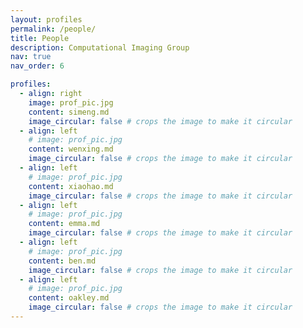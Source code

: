 ```yaml
---
layout: profiles
permalink: /people/
title: People
description: Computational Imaging Group
nav: true
nav_order: 6

profiles:
  - align: right
    image: prof_pic.jpg
    content: simeng.md
    image_circular: false # crops the image to make it circular
  - align: left
    # image: prof_pic.jpg
    content: wenxing.md
    image_circular: false # crops the image to make it circular
  - align: left
    # image: prof_pic.jpg
    content: xiaohao.md
    image_circular: false # crops the image to make it circular
  - align: left
    # image: prof_pic.jpg
    content: emma.md
    image_circular: false # crops the image to make it circular
  - align: left
    # image: prof_pic.jpg
    content: ben.md
    image_circular: false # crops the image to make it circular
  - align: left
    # image: prof_pic.jpg
    content: oakley.md
    image_circular: false # crops the image to make it circular
---
```



